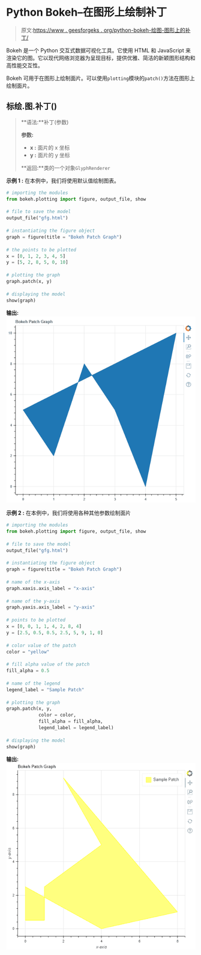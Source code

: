 # Python Bokeh–在图形上绘制补丁

> 原文:[https://www . geesforgeks . org/python-bokeh-绘图-图形上的补丁/](https://www.geeksforgeeks.org/python-bokeh-plotting-patches-on-a-graph/)

Bokeh 是一个 Python 交互式数据可视化工具。它使用 HTML 和 JavaScript 来渲染它的图。它以现代网络浏览器为呈现目标，提供优雅、简洁的新颖图形结构和高性能交互性。

Bokeh 可用于在图形上绘制面片。可以使用`plotting`模块的`patch()`方法在图形上绘制面片。

## 标绘.图.补丁()

> **语法:**补丁(参数)
> 
> **参数:**
> 
> *   **x :** 面片的 x 坐标
> *   **y :** 面片的 y 坐标
> 
> **返回:**类的一个对象`GlyphRenderer`

**示例 1 :** 在本例中，我们将使用默认值绘制图表。

```py
# importing the modules 
from bokeh.plotting import figure, output_file, show 

# file to save the model 
output_file("gfg.html") 

# instantiating the figure object 
graph = figure(title = "Bokeh Patch Graph") 

# the points to be plotted
x = [0, 1, 2, 3, 4, 5]
y = [5, 2, 8, 5, 0, 10]

# plotting the graph 
graph.patch(x, y) 

# displaying the model 
show(graph)
```

**输出:**
![](img/78e9e88a7f6a92b344ec70cb547f4277.png)

**示例 2 :** 在本例中，我们将使用各种其他参数绘制面片

```py
# importing the modules 
from bokeh.plotting import figure, output_file, show 

# file to save the model 
output_file("gfg.html") 

# instantiating the figure object 
graph = figure(title = "Bokeh Patch Graph") 

# name of the x-axis 
graph.xaxis.axis_label = "x-axis"

# name of the y-axis 
graph.yaxis.axis_label = "y-axis"

# points to be plotted
x = [0, 0, 1, 1, 4, 2, 8, 4]
y = [2.5, 0.5, 0.5, 2.5, 5, 9, 1, 0]

# color value of the patch
color = "yellow"

# fill alpha value of the patch
fill_alpha = 0.5

# name of the legend
legend_label = "Sample Patch"

# plotting the graph 
graph.patch(x, y,
            color = color,
            fill_alpha = fill_alpha,
            legend_label = legend_label) 

# displaying the model 
show(graph)
```

**输出:**
![](img/d3e175dc9a750a0f3e8ea0a91ea6de80.png)